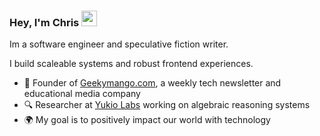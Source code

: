 ### Hey, I'm Chris <img src="https://media.tenor.com/e3GqicbfhMYAAAAi/get-greeting-get-greetings.gif" width="25px">

Im a software engineer and speculative fiction writer.

I build scaleable systems and robust frontend experiences.

- 🥭 Founder of [Geekymango.com](http://Geekymango.com), a weekly tech newsletter and educational media company
- 🔍 Researcher at [Yukio Labs](http://yukiolabs.com) working on algebraic reasoning systems
- 🌍 My goal is to positively impact our world with technology

